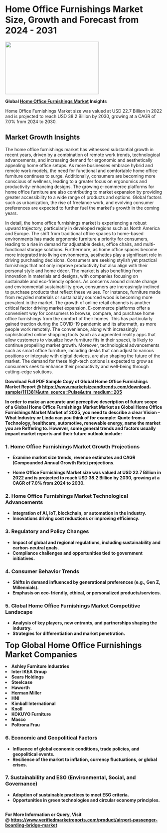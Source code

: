 <H1>Home Office Furnishings Market Size, Growth and Forecast from 2024 - 2031</H1><img class="aligncenter size-medium wp-image-584254" src="https://thirdeyenews.in/wp-content/uploads/2024/09/Global-Market-Research-300x168.jpeg" alt="" width="300" height="168" /><p><strong>Global&nbsp;<a href="https://www.marketsizeandtrends.com/download-sample/111381/&amp;utm_source=Pulse&amp;utm_medium=205">Home Office Furnishings Market</a> Insights</strong></p><p>Home Office Furnishings Market size was valued at USD 22.7 Billion in 2022 and is projected to reach USD 38.2 Billion by 2030, growing at a CAGR of 7.0% from 2024 to 2030.</p><p><h2>Market Growth Insights</h2> <p>The home office furnishings market has witnessed substantial growth in recent years, driven by a combination of remote work trends, technological advancements, and increasing demand for ergonomic and aesthetically appealing home office setups. As more businesses embrace hybrid and remote work models, the need for functional and comfortable home office furniture continues to surge. Additionally, consumers are becoming more conscious of wellness, leading to a greater focus on ergonomics and productivity-enhancing designs. The growing e-commerce platforms for home office furniture are also contributing to market expansion by providing greater accessibility to a wide range of products and options. Global factors such as urbanization, the rise of freelance work, and evolving consumer preferences are expected to further fuel the market's growth in the coming years.</p> <p><strong></strong></p> <p>In detail, the home office furnishings market is experiencing a robust upward trajectory, particularly in developed regions such as North America and Europe. The shift from traditional office spaces to home-based environments has made ergonomic furniture a priority for consumers, leading to a rise in demand for adjustable desks, office chairs, and multi-functional storage solutions. Furthermore, as home office spaces become more integrated into living environments, aesthetics play a significant role in driving purchasing decisions. Consumers are seeking stylish yet practical furnishings that not only improve productivity but also align with their personal style and home décor. The market is also benefiting from innovation in materials and designs, with companies focusing on sustainable and eco-friendly options. As concerns around climate change and environmental sustainability grow, consumers are increasingly inclined to purchase products that reflect these values. For instance, furniture made from recycled materials or sustainably sourced wood is becoming more prevalent in the market. The growth of online retail channels is another critical factor driving market expansion. E-commerce platforms offer a convenient way for consumers to browse, compare, and purchase home office furnishings from the comfort of their homes. This has particularly gained traction during the COVID-19 pandemic and its aftermath, as more people work remotely. The convenience, along with increasingly sophisticated online shopping tools (such as augmented reality apps that allow customers to visualize how furniture fits in their space), is likely to continue propelling market growth. Moreover, technological advancements such as smart office furniture, including desks that can adjust to various positions or integrate with digital devices, are also shaping the future of the market. The demand for these high-tech options is expected to grow as consumers seek to enhance their productivity and well-being through cutting-edge solutions.</p> <p><strong></p><p><span class=""><strong>Download Full PDF Sample Copy of Global Home Office Furnishings Market Report</strong> @ <a href="https://www.marketsizeandtrends.com/download-sample/111381/&amp;utm_source=Pulse&amp;utm_medium=205" target="_blank">https://www.marketsizeandtrends.com/download-sample/111381/&amp;utm_source=Pulse&amp;utm_medium=205</a></span></p><p>In order to make an accurate and perceptive description of future scope of a Global&nbsp;Home Office Furnishings Market Market as Global&nbsp;Home Office Furnishings Market Market of 2025, you need to describe a clear Vision &ndash; What Industry or Linda can you think of for example: Quote from a Technology, healthcare, automotive, renewable energy, name the market you are Reffering to. However, some general trends and factors usually impact market reports and their future outlook include:</p><h3>1.&nbsp;<strong>Home Office Furnishings Market Growth Projections</strong></h3><ul><li>Examine market size trends, revenue estimates and CAGR (Compounded Annual Growth Rate) projections.</li><li><p>Home Office Furnishings Market size was valued at USD 22.7 Billion in 2022 and is projected to reach USD 38.2 Billion by 2030, growing at a CAGR of 7.0% from 2024 to 2030.</p></li></ul><h3>2.&nbsp;<strong>Home Office Furnishings Market Technological Advancements</strong></h3><ul><li>Integration of AI, IoT, blockchain, or automation in the industry.</li><li>Innovations driving cost reductions or improving efficiency.</li></ul><h3>3.&nbsp;<strong>Regulatory and Policy Changes</strong></h3><ul><li>Impact of global and regional regulations, including sustainability and carbon-neutral goals.</li><li>Compliance challenges and opportunities tied to government initiatives.</li></ul><h3>4.&nbsp;<strong>Consumer Behavior Trends</strong></h3><ul><li>Shifts in demand influenced by generational preferences (e.g., Gen Z, Millennials).</li><li>Emphasis on eco-friendly, ethical, or personalized products/services.</li></ul><h3>5.&nbsp;<strong>Global Home Office Furnishings Market Competitive Landscape</strong></h3><ul><li>Analysis of key players, new entrants, and partnerships shaping the industry.</li><li>Strategies for differentiation and market penetration.</li></ul><p data-pm-slice="1 1 []"><span style="color: inherit; font-family: inherit; font-size: 25px;">Top Global Home Office Furnishings Market Companies</span></p><div class="" data-test-id=""><p><li>Ashley Furniture Industries</li><li> Inter IKEA Group</li><li> Sears Holdings</li><li> Steelcase</li><li> Haworth</li><li> Herman Miller</li><li> HNI</li><li> Kimball International</li><li> Knoll</li><li> KOKUYO Furniture</li><li> Masco</li><li> Poltrona Frau</li></p></div><h3>6.&nbsp;<strong>Economic and Geopolitical Factors</strong></h3><ul><li>Influence of global economic conditions, trade policies, and geopolitical events.</li><li>Resilience of the market to inflation, currency fluctuations, or global crises.</li></ul><h3>7.&nbsp;<strong>Sustainability and ESG (Environmental, Social, and Governance)</strong></h3><ul><li>Adoption of sustainable practices to meet ESG criteria.</li><li>Opportunities in green technologies and circular economy principles.</li></ul><h2><strong style="font-size: 14px;">For More Information or Query, Visit @&nbsp;</strong><a style="background-color: #ffffff; font-size: 14px;" href="https://www.marketsizeandtrends.com/report/home-office-furnishings-market/" target="_blank">https://www.verifiedmarketreports.com/product/airport-passenger-boarding-bridge-market</a></h2>
